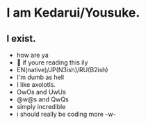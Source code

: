 # I am Kedarui/Yousuke.
## I exist.
- how are ya
- 💜 if youre reading this ily
- EN(native)/JP(N3ish)/RU(B2ish)
- I'm dumb as hell
- I like axolotls.
- OwOs and UwUs
- @w@s and QwQs
- simply incredible
- i should really be coding more -w-
